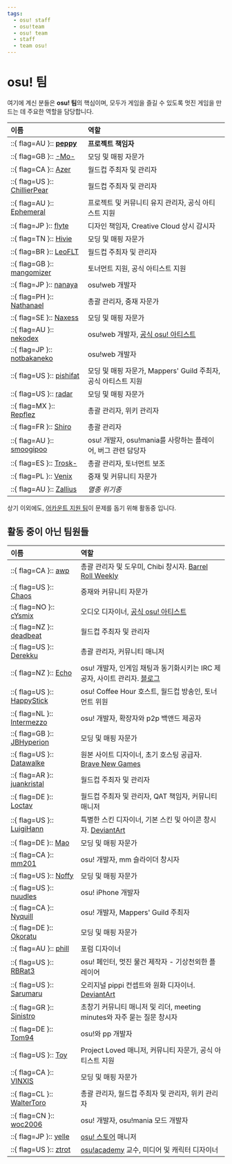 ```yaml
---
tags:
  - osu! staff
  - osu!team
  - osu! team
  - staff
  - team osu!
---
```


# osu! 팀

여기에 계신 분들은 **osu! 팀**의 핵심이며, 모두가 게임을 즐길 수 있도록 멋진 게임을 만드는 데 주요한 역할을 담당합니다.

| 이름 | 역할 <!-- TODO: "Featured Artist outreach" isn't a role but I'm not sure how to write it as one... --> |
| :-- | :-- |
| ::{ flag=AU }:: **[peppy](https://osu.ppy.sh/users/2)** | **프로젝트 책임자** |
| ::{ flag=GB }:: [-Mo-](https://osu.ppy.sh/users/2202163) | 모딩 및 매핑 자문가 |
| ::{ flag=CA }:: [Azer](https://osu.ppy.sh/users/2155578) | 월드컵 주최자 및 관리자 |
| ::{ flag=US }:: [ChillierPear](https://osu.ppy.sh/users/9501251) | 월드컵 주최자 및 관리자 |
| ::{ flag=AU }:: [Ephemeral](https://osu.ppy.sh/users/102335) | 프로젝트 및 커뮤니티 유지 관리자, 공식 아티스트 지원 |
| ::{ flag=JP }:: [flyte](https://osu.ppy.sh/users/3103765) | 디자인 책임자, Creative Cloud 상시 감시자 |
| ::{ flag=TN }:: [Hivie](https://osu.ppy.sh/users/14102976) | 모딩 및 매핑 자문가 |
| ::{ flag=BR }:: [LeoFLT](https://osu.ppy.sh/users/3668779) | 월드컵 주최자 및 관리자 |
| ::{ flag=GB }:: [mangomizer](https://osu.ppy.sh/users/1893718) | 토너먼트 지원, 공식 아티스트 지원 |
| ::{ flag=JP }:: [nanaya](https://osu.ppy.sh/users/2387883) | osu!web 개발자 |
| ::{ flag=PH }:: [Nathanael](https://osu.ppy.sh/users/2295078) | 총괄 관리자, 중재 자문가 |
| ::{ flag=SE }:: [Naxess](https://osu.ppy.sh/users/8129817) | 모딩 및 매핑 자문가 |
| ::{ flag=AU }:: [nekodex](https://osu.ppy.sh/users/102) | osu!web 개발자, [공식 osu! 아티스트](https://osu.ppy.sh/beatmaps/artists/1) |
| ::{ flag=JP }:: [notbakaneko](https://osu.ppy.sh/users/10751776) | osu!web 개발자 |
| ::{ flag=US }:: [pishifat](https://osu.ppy.sh/users/3178418) | 모딩 및 매핑 자문가, Mappers' Guild 주최자, 공식 아티스트 지원 |
| ::{ flag=US }:: [radar](https://osu.ppy.sh/users/7131099) | 모딩 및 매핑 자문가 |
| ::{ flag=MX }:: [Repflez](https://osu.ppy.sh/users/201392) | 총괄 관리자, 위키 관리자 |
| ::{ flag=FR }:: [Shiro](https://osu.ppy.sh/users/113005) | 총괄 관리자 |
| ::{ flag=AU }:: [smoogipoo](https://osu.ppy.sh/users/1040328) | osu! 개발자, osu!mania를 사랑하는 플레이어, 버그 관련 담당자 |
| ::{ flag=ES }:: [Trosk-](https://osu.ppy.sh/users/3469385) | 총괄 관리자, 토너먼트 보조 |
| ::{ flag=PL }:: [Venix](https://osu.ppy.sh/users/5999631) | 중재 및 커뮤니티 자문가 |
| ::{ flag=AU }:: [Zallius](https://osu.ppy.sh/users/55) | *멸종 위기종* |

상기 이외에도, [어카운트 지원 팀](/wiki/People/Account_support_team)이 문제를 돕기 위해 활동중 입니다.

## 활동 중이 아닌 팀원들

| 이름 | 역할 |
| :-- | :-- |
| ::{ flag=CA }:: [awp](https://osu.ppy.sh/users/2650) | 총괄 관리자 및 도우미, Chibi 창시자. [Barrel Roll Weekly](http://brw.twinkfish.com/) |
| ::{ flag=US }:: [Chaos](https://osu.ppy.sh/users/2628870) | 중재와 커뮤니티 자문가 |
| ::{ flag=NO }:: [cYsmix](https://osu.ppy.sh/users/272870) | 오디오 디자이너, [공식 osu! 아티스트](https://osu.ppy.sh/beatmaps/artists/2) |
| ::{ flag=NZ }:: [deadbeat](https://osu.ppy.sh/users/128370) | 월드컵 주최자 및 관리자 |
| ::{ flag=US }:: [Derekku](https://osu.ppy.sh/users/91341) | 총괄 관리자, 커뮤니티 매니저 |
| ::{ flag=NZ }:: [Echo](https://osu.ppy.sh/users/431) | osu! 개발자, 인게임 채팅과 동기화시키는 IRC 제공자, 사이트 관리자. [블로그](http://blog.echo.sh/) |
| ::{ flag=US }:: [HappyStick](https://osu.ppy.sh/users/256802) | osu! Coffee Hour 호스트, 월드컵 방송인, 토너먼트 위원 |
| ::{ flag=NL }:: [Intermezzo](https://osu.ppy.sh/users/136842) | osu! 개발자, 확장자와 p2p 백앤드 제공자 |
| ::{ flag=GB }:: [JBHyperion](https://osu.ppy.sh/users/4879508) | 모딩 및 매핑 자문가 |
| ::{ flag=US }:: [Datawalke](https://osu.ppy.sh/users/142) | 원본 사이트 디자이너, 초기 호스팅 공급자. [Brave New Games](http://www.bravegamer.com/) |
| ::{ flag=AR }:: [juankristal](https://osu.ppy.sh/users/443656) | 월드컵 주최자 및 관리자 |
| ::{ flag=DE }:: [Loctav](https://osu.ppy.sh/users/71366) | 월드컵 주최자 및 관리자, QAT 책임자, 커뮤니티 매니저 |
| ::{ flag=US }:: [LuigiHann](https://osu.ppy.sh/users/1079) | 특별한 스킨 디자이너, 기본 스킨 및 아이콘 창시자. [DeviantArt](https://luigihann.deviantart.com/) |
| ::{ flag=DE }:: [Mao](https://osu.ppy.sh/users/2204515) | 모딩 및 매핑 자문가 |
| ::{ flag=CA }:: [mm201](https://osu.ppy.sh/users/30655) | osu! 개발자, mm 슬라이더 창시자 |
| ::{ flag=US }:: [Noffy](https://osu.ppy.sh/users/1541323) | 모딩 및 매핑 자문가 |
| ::{ flag=US }:: [nuudles](https://osu.ppy.sh/users/21312) | osu! iPhone 개발자 |
| ::{ flag=CA }:: [Nyquill](https://osu.ppy.sh/users/682935) | osu! 개발자, Mappers' Guild 주최자 |
| ::{ flag=DE }:: [Okoratu](https://osu.ppy.sh/users/1623405) | 모딩 및 매핑 자문가 |
| ::{ flag=AU }:: [phill](https://osu.ppy.sh/users/53) | 포럼 디자이너 |
| ::{ flag=US }:: [RBRat3](https://osu.ppy.sh/users/307202) | osu! 페인터, 멋진 물건 제작자 - 기상천외한 플레이어 |
| ::{ flag=US }:: [Sarumaru](https://osu.ppy.sh/users/9427) | 오리지널 pippi 컨셉트와 원화 디자이너. [DeviantArt](https://sarumaru.deviantart.com/) |
| ::{ flag=GR }:: [Sinistro](https://osu.ppy.sh/users/5530) | 초창기 커뮤니티 매니저 및 리더, meeting minutes와 자주 묻는 질문 창시자 |
| ::{ flag=DE }:: [Tom94](https://osu.ppy.sh/users/1857058) | osu!와 pp 개발자 |
| ::{ flag=US }:: [Toy](https://osu.ppy.sh/users/2757689) | Project Loved 매니저, 커뮤니티 자문가, 공식 아티스트 지원 |
| ::{ flag=CA }:: [VINXIS](https://osu.ppy.sh/users/4323406) | 모딩 및 매핑 자문가 |
| ::{ flag=CL }:: [WalterToro](https://osu.ppy.sh/users/5281416) | 총괄 관리자, 월드컵 주최자 및 관리자, 위키 관리자 |
| ::{ flag=CN }:: [woc2006](https://osu.ppy.sh/users/1105845) | osu! 개발자, osu!mania 모드 개발자 |
| ::{ flag=JP }:: [yelle](https://osu.ppy.sh/users/4916903) | [osu! 스토어](https://osu.ppy.sh/store/listing) 매니저 |
| ::{ flag=US }:: [ztrot](https://osu.ppy.sh/users/6347) | [osu!academy](/wiki/Community/Video_series/osu!academy) 교수, 미디어 및 캐릭터 디자이너 |
